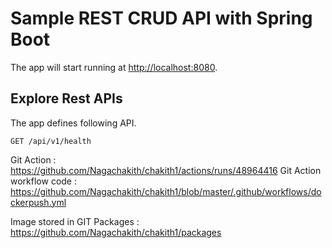 


# Sample REST CRUD API with Spring Boot

The app will start running at <http://localhost:8080>.

## Explore Rest APIs

The app defines following API.

    GET /api/v1/health

Git Action : https://github.com/Nagachakith/chakith1/actions/runs/48964416
Git Action workflow code : https://github.com/Nagachakith/chakith1/blob/master/.github/workflows/dockerpush.yml

Image stored in GIT Packages : https://github.com/Nagachakith/chakith1/packages  




